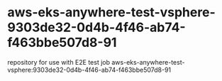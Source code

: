 # aws-eks-anywhere-test-vsphere-9303de32-0d4b-4f46-ab74-f463bbe507d8-91
repository for use with E2E test job aws-eks-anywhere-test-vsphere:9303de32-0d4b-4f46-ab74-f463bbe507d8-91
